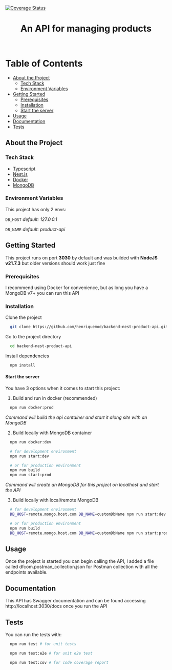 [![Coverage Status](https://coveralls.io/repos/github/henriquemod/backend-nest-product-api/badge.svg)](https://coveralls.io/github/henriquemod/backend-nest-product-api)

<div align="center">
  <h1>An API for managing products</h1>
</div>

<br />

<!-- Table of Contents -->

# Table of Contents

- [About the Project](#about-the-project)
  - [Tech Stack](#tech-stack)
  - [Environment Variables](#environment-variables)
- [Getting Started](#getting-started)
  - [Prerequisites](#prerequisites)
  - [Installation](#installation)
  - [Start the server](#start-the-server)
- [Usage](#usage)
- [Documentation](#documentation)
- [Tests](#tests)

<!-- About the Project -->

## About the Project

<!-- TechStack -->

### Tech Stack

  <ul>
    <li><a href="https://www.typescriptlang.org/">Typescript</a></li>
    <li><a href="https://nestjs.com/">Nest.js</a></li>
    <li><a href="https://www.docker.com/">Docker</a></li>
    <li><a href="https://www.mongodb.com/">MongoDB</a></li>
  </ul>

<!-- Env Variables -->

### Environment Variables

This project has only 2 envs:

`DB_HOST` _default: 127.0.0.1_

`DB_NAME` _default: product-api_

<!-- Getting Started -->

## Getting Started

This project runs on port **3030** by default and was builded with **NodeJS v21.7.3** but older versions should work just fine

<!-- Prerequisites -->

### Prerequisites

I recommend using Docker for convenience, but as long you have a MongoDB v7+ you can run this API

<!-- Installation -->

### Installation

Clone the project

```bash
  git clone https://github.com/henriquemod/backend-nest-product-api.git
```

Go to the project directory

```bash
  cd backend-nest-product-api
```

Install dependencies

```bash
  npm install
```

#### Start the server

You have 3 options when it comes to start this project:

1. Build and run in docker (recommended)

```bash
  npm run docker:prod
```

_Command will build the api container and start it along site with an MongoDB_

2. Build locally with MongoDB container

```bash
  npm run docker:dev

  # for development environment
  npm run start:dev

  # or for production environment
  npm run build
  npm run start:prod
```

_Command will create an MongoDB for this project on localhost and start the API_

3. Build locally with local/remote MongoDB

```bash
  # for development environment
  DB_HOST=remote.mongo.host.com DB_NAME=customDbName npm run start:dev

  # or for production environment
  npm run build
  DB_HOST=remote.mongo.host.com DB_NAME=customDbName npm run start:prod
```

<!-- Usage -->

## Usage

Once the project is started you can begin calling the API, I added a file called dfcom.postman_collection.json for Postman collection with all the endpoints available.

<!-- Documentation -->

## Documentation

This API has Swagger documentation and can be found accessing http://localhost:3030/docs once you run the API

<!-- Tests -->

## Tests

You can run the tests with:

```bash
  npm run test # for unit tests
```

```bash
  npm run test:e2e # for unit e2e test
```

```bash
  npm run test:cov # for code coverage report
```
